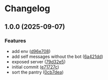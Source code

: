 # Changelog

## 1.0.0 (2025-09-07)


### Features

* add env ([d96e708](https://github.com/netanelC/pantrier/commit/d96e708f387f45b6107ab11fe0f3c69689c31b60))
* add self messages without the bot ([6a421dd](https://github.com/netanelC/pantrier/commit/6a421ddb3b653d599df1ca66d76a0b840cd5facd))
* exposed server ([79d32e5](https://github.com/netanelC/pantrier/commit/79d32e5b50c480172d6c0e50528de30d16c66218))
* initial commit ([e71727c](https://github.com/netanelC/pantrier/commit/e71727cb4c9a907e9aecdcaa936344f4348dd4df))
* sort the pantry ([0cb7dea](https://github.com/netanelC/pantrier/commit/0cb7dea966a1598c5c0ed2b2bb81f5dec82283f1))
